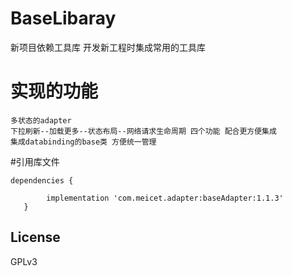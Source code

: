 # BaseLibaray
新项目依赖工具库
开发新工程时集成常用的工具库

# 实现的功能
```
多状态的adapter
下拉刷新--加载更多--状态布局--网络请求生命周期 四个功能 配合更方便集成
集成databinding的base类 方便统一管理

```
#引用库文件
```
dependencies {
        
        implementation 'com.meicet.adapter:baseAdapter:1.1.3'
   }
```

## License
GPLv3
